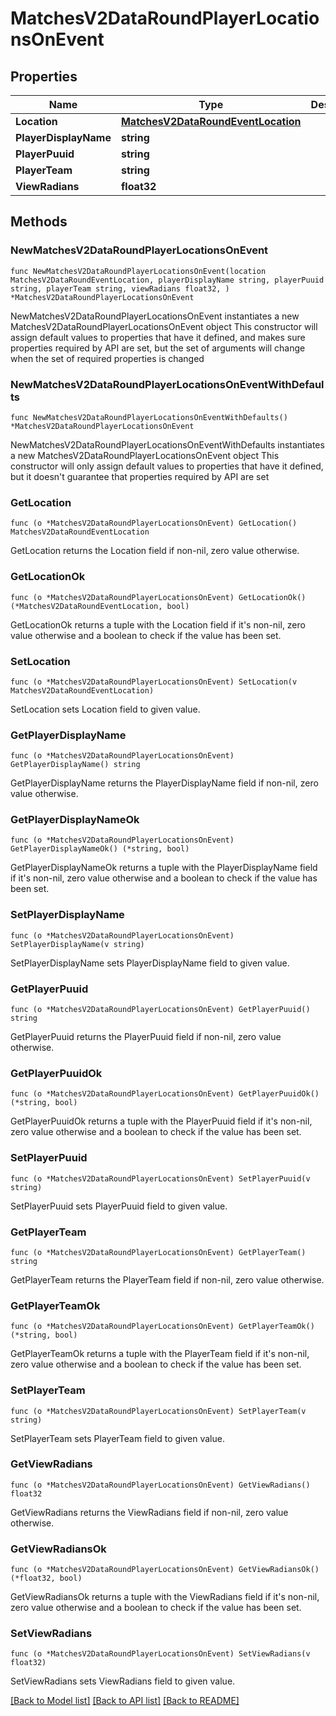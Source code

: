 # MatchesV2DataRoundPlayerLocationsOnEvent

## Properties

Name | Type | Description | Notes
------------ | ------------- | ------------- | -------------
**Location** | [**MatchesV2DataRoundEventLocation**](MatchesV2DataRoundEventLocation.md) |  | 
**PlayerDisplayName** | **string** |  | 
**PlayerPuuid** | **string** |  | 
**PlayerTeam** | **string** |  | 
**ViewRadians** | **float32** |  | 

## Methods

### NewMatchesV2DataRoundPlayerLocationsOnEvent

`func NewMatchesV2DataRoundPlayerLocationsOnEvent(location MatchesV2DataRoundEventLocation, playerDisplayName string, playerPuuid string, playerTeam string, viewRadians float32, ) *MatchesV2DataRoundPlayerLocationsOnEvent`

NewMatchesV2DataRoundPlayerLocationsOnEvent instantiates a new MatchesV2DataRoundPlayerLocationsOnEvent object
This constructor will assign default values to properties that have it defined,
and makes sure properties required by API are set, but the set of arguments
will change when the set of required properties is changed

### NewMatchesV2DataRoundPlayerLocationsOnEventWithDefaults

`func NewMatchesV2DataRoundPlayerLocationsOnEventWithDefaults() *MatchesV2DataRoundPlayerLocationsOnEvent`

NewMatchesV2DataRoundPlayerLocationsOnEventWithDefaults instantiates a new MatchesV2DataRoundPlayerLocationsOnEvent object
This constructor will only assign default values to properties that have it defined,
but it doesn't guarantee that properties required by API are set

### GetLocation

`func (o *MatchesV2DataRoundPlayerLocationsOnEvent) GetLocation() MatchesV2DataRoundEventLocation`

GetLocation returns the Location field if non-nil, zero value otherwise.

### GetLocationOk

`func (o *MatchesV2DataRoundPlayerLocationsOnEvent) GetLocationOk() (*MatchesV2DataRoundEventLocation, bool)`

GetLocationOk returns a tuple with the Location field if it's non-nil, zero value otherwise
and a boolean to check if the value has been set.

### SetLocation

`func (o *MatchesV2DataRoundPlayerLocationsOnEvent) SetLocation(v MatchesV2DataRoundEventLocation)`

SetLocation sets Location field to given value.


### GetPlayerDisplayName

`func (o *MatchesV2DataRoundPlayerLocationsOnEvent) GetPlayerDisplayName() string`

GetPlayerDisplayName returns the PlayerDisplayName field if non-nil, zero value otherwise.

### GetPlayerDisplayNameOk

`func (o *MatchesV2DataRoundPlayerLocationsOnEvent) GetPlayerDisplayNameOk() (*string, bool)`

GetPlayerDisplayNameOk returns a tuple with the PlayerDisplayName field if it's non-nil, zero value otherwise
and a boolean to check if the value has been set.

### SetPlayerDisplayName

`func (o *MatchesV2DataRoundPlayerLocationsOnEvent) SetPlayerDisplayName(v string)`

SetPlayerDisplayName sets PlayerDisplayName field to given value.


### GetPlayerPuuid

`func (o *MatchesV2DataRoundPlayerLocationsOnEvent) GetPlayerPuuid() string`

GetPlayerPuuid returns the PlayerPuuid field if non-nil, zero value otherwise.

### GetPlayerPuuidOk

`func (o *MatchesV2DataRoundPlayerLocationsOnEvent) GetPlayerPuuidOk() (*string, bool)`

GetPlayerPuuidOk returns a tuple with the PlayerPuuid field if it's non-nil, zero value otherwise
and a boolean to check if the value has been set.

### SetPlayerPuuid

`func (o *MatchesV2DataRoundPlayerLocationsOnEvent) SetPlayerPuuid(v string)`

SetPlayerPuuid sets PlayerPuuid field to given value.


### GetPlayerTeam

`func (o *MatchesV2DataRoundPlayerLocationsOnEvent) GetPlayerTeam() string`

GetPlayerTeam returns the PlayerTeam field if non-nil, zero value otherwise.

### GetPlayerTeamOk

`func (o *MatchesV2DataRoundPlayerLocationsOnEvent) GetPlayerTeamOk() (*string, bool)`

GetPlayerTeamOk returns a tuple with the PlayerTeam field if it's non-nil, zero value otherwise
and a boolean to check if the value has been set.

### SetPlayerTeam

`func (o *MatchesV2DataRoundPlayerLocationsOnEvent) SetPlayerTeam(v string)`

SetPlayerTeam sets PlayerTeam field to given value.


### GetViewRadians

`func (o *MatchesV2DataRoundPlayerLocationsOnEvent) GetViewRadians() float32`

GetViewRadians returns the ViewRadians field if non-nil, zero value otherwise.

### GetViewRadiansOk

`func (o *MatchesV2DataRoundPlayerLocationsOnEvent) GetViewRadiansOk() (*float32, bool)`

GetViewRadiansOk returns a tuple with the ViewRadians field if it's non-nil, zero value otherwise
and a boolean to check if the value has been set.

### SetViewRadians

`func (o *MatchesV2DataRoundPlayerLocationsOnEvent) SetViewRadians(v float32)`

SetViewRadians sets ViewRadians field to given value.



[[Back to Model list]](../README.md#documentation-for-models) [[Back to API list]](../README.md#documentation-for-api-endpoints) [[Back to README]](../README.md)



